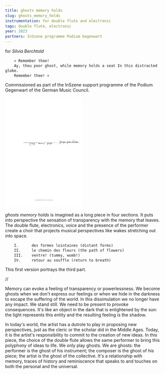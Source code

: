 ```yaml
---
title: ghosts memory holds
slug: ghosts_memory_holds
instrumentation: for double flute and electronic
tags: double flute, electronic
year: 2023
partners: InSzene programme Podium Gegenwart
---
```

for _Silvia Berchtold_

        « Remember thee!
        Ay, thou poor ghost, while memory holds a seat In this distracted globe.
        Remember thee! »

Commissioned as part of the InSzene support programme of the Podium Gegenwart of the German Music Council.

<img src="/assets/images/ghosts_memory_holds.png" width="50%"/>

_ghosts memory holds_ is imagined as a long piece in four sections. It puts into perspective the sensation of transparency with the memory that leaves. The double flute, electronics, voice and the presence of the performer create a choir that projects musical perspectives like wakes stretching out into space.

        I.      des formes lointaines (distant forms)
        II.     le chemin des fleurs (the path of flowers)
        III.    ventre! (tummy, wumb!)
        IV.     retour au souffle (return to breath)

This first version portrays the third part.

//

Memory can evoke a feeling of transparency or powerlessness. We become ghosts when we don't express our feelings or when we hide in the darkness to escape the suffering of the world.
In this dissimulation we no longer have any impact. We stand still. We need to be present to provoke consequences. 
It's like an object in the dark that is enlightened by the sun: the light represents this entity and the resulting feeling is the shadow.

In today's world, the artist has a dutrole to play in proposing new perspectives, just as the cleric or the scholar did in the Middle Ages. Today, it is the artist's responsibility to commit to the creation of new ideas.
In this piece, the choice of the double flute allows the same performer to bring this polyphony of ideas to life.
We only play ghosts. We are ghosts: the performer is the ghost of his instrument; the composer is the ghost of his piece; the artist is the ghost of the collective.
It's a relationship with memory, traces of history and reminiscence that speaks to and touches on both the personal and the universal.
